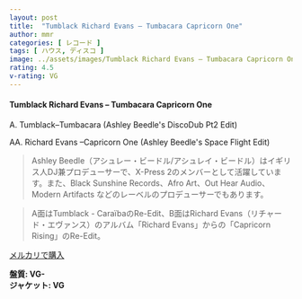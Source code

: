 ```yaml
---
layout: post
title:  "Tumblack Richard Evans – Tumbacara Capricorn One"
author: mmr
categories: [ レコード ]
tags: [ ハウス, ディスコ ]
image: ../assets/images/Tumblack Richard Evans – Tumbacara Capricorn One.jpg
rating: 4.5
v-rating: VG
---
```


#### Tumblack Richard Evans – Tumbacara Capricorn One

A. Tumblack–Tumbacara (Ashley Beedle's DiscoDub Pt2 Edit)

AA. Richard Evans  –Capricorn One (Ashley Beedle's Space Flight Edit)

> Ashley Beedle（アシュレー・ビードル/アシュレイ・ビードル）はイギリス人DJ兼プロデューサーで、X-Press 2のメンバーとして活躍しています。また、Black Sunshine Records、Afro Art、Out Hear Audio、Modern Artifacts などのレーベルのプロデューサーでもあります。

> A面はTumblack - CaraïbaのRe-Edit、B面はRichard Evans（リチャード・エヴァンス）のアルバム「Richard Evans」からの「Capricorn Rising」のRe-Edit。

[メルカリで購入](https://jp.mercari.com/item/m64097665134)

<div class="mt-4 mb-4 d-flex align-items-center">
<strong class="mr-1">盤質: VG-</strong>
</div>
<div class="mt-4 mb-4 d-flex align-items-center">
<strong class="mr-1">ジャケット: VG</strong>
</div>
